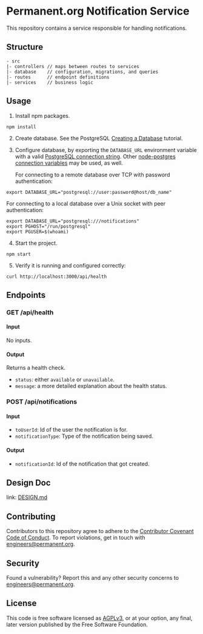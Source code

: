 # Permanent.org Notification Service

This repository contains a service responsible for handling notifications.

## Structure

```
- src
|- controllers // maps between routes to services
|- database    // configuration, migrations, and queries
|- routes      // endpoint definitions
|- services    // business logic
```

## Usage

1. Install npm packages.

```
npm install
```

2. Create database. See the PostgreSQL [Creating a
   Database](https://www.postgresql.org/docs/current/tutorial-createdb.html)
   tutorial.

3. Configure database, by exporting the `DATABASE_URL` environment variable
   with a valid [PostgreSQL connection
   string](https://www.postgresql.org/docs/current/libpq-connect.html#LIBPQ-CONNSTRING).
   Other [node-postgres connection
   variables](https://node-postgres.com/features/connecting) may be used,
   as well.

   For connecting to a remote database over TCP with password authentication:

```
export DATABASE_URL="postgresql://user:password@host/db_name"
```

   For connecting to a local database over a Unix socket with peer
   authentication:

```
export DATABASE_URL="postgresql:///notifications"
export PGHOST="/run/postgresql"
export PGUSER=$(whoami)
```

4. Start the project.

```
npm start
```

5. Verify it is running and configured correctly:

```
curl http://localhost:3000/api/health
```

## Endpoints

### GET /api/health
#### Input
No inputs.

#### Output
Returns a health check.

- `status`: either `available` or `unavailable`.
- `message`: a more detailed explanation about the health status.

### POST /api/notifications
#### Input

- `toUserId`: Id of the user the notification is for.
- `notificationType`: Type of the notification being saved.

#### Output

- `notificationId`: Id of the notification that got created.

## Design Doc

  link: [DESIGN.md](docs/DESIGN.md)

## Contributing

Contributors to this repository agree to adhere to the [Contributor Covenant Code of Conduct](CODE_OF_CONDUCT.md). To report violations, get in touch with engineers@permanent.org.

## Security

Found a vulnerability? Report this and any other security concerns to engineers@permanent.org.

## License

This code is free software licensed as [AGPLv3](LICENSE), or at your
option, any final, later version published by the Free Software
Foundation.

